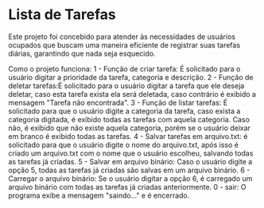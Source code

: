 # Lista de Tarefas

Este projeto foi concebido para atender às necessidades de usuários ocupados que buscam uma maneira eficiente de registrar suas tarefas diárias, garantindo que nada seja esquecido.

Como o projeto funciona:
  1 - Função de criar tarefa: É solicitado para o usuário digitar a prioridade da tarefa, categoria e descrição.
  2 - Função de deletar tarefas:É solicitado para o usuário digitar a tarefa que ele deseja deletar, caso esta tarefa exista ela será deletada, caso contrário é exibido a mensagem "Tarefa não encontrada". 
  3 - Função de listar tarefas: É solicitado para que o usuário digite a categoria da tarefa, caso exista a categoria digitada, é exibido todas as tarefas com aquela categoria. Caso não, é exibido que não existe aquela categoria, porém se o usuário deixar em branco é exibido todas as tarefas.
  4 - Salvar tarefas em arquivo.txt: é solicitado para que o usuário digite o nome do arquivo.txt, após isso é criado um arquivo.txt com o nome que o usuário escolheu, salvando todas as tarefas já criadas.
  5 - Salvar em arquivo binário: Caso o usuário digite a opção 5, todas as tarefas já criadas são salvas em um arquivo binário.
  6 - Carregar o arquivo binário: Se o usuário digitar a opção 6, é carregado um arquivo binário com todas as tarefas já criadas anteriormente.
  0 - sair: O programa exibe a mensagem "saindo..." e é encerrado.


